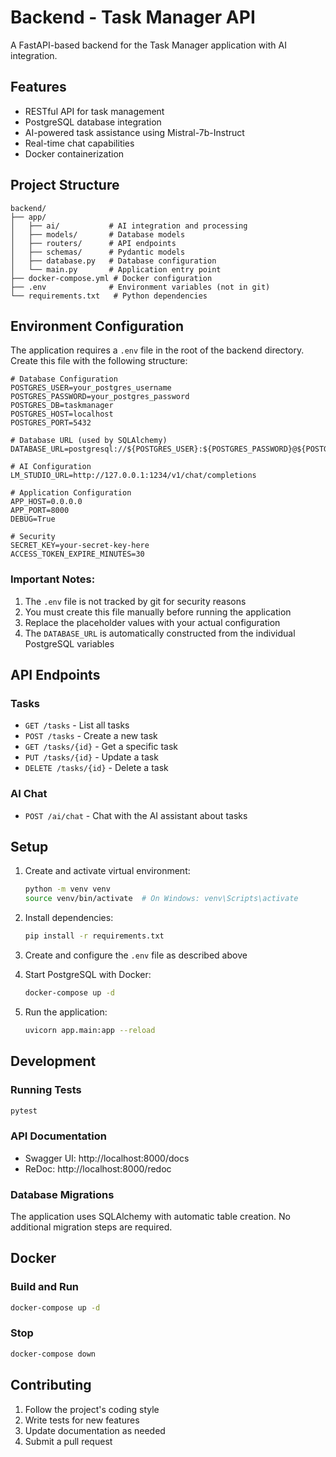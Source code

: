 # Backend - Task Manager API

A FastAPI-based backend for the Task Manager application with AI integration.

## Features

- RESTful API for task management
- PostgreSQL database integration
- AI-powered task assistance using Mistral-7b-Instruct
- Real-time chat capabilities
- Docker containerization

## Project Structure

```
backend/
├── app/
│   ├── ai/           # AI integration and processing
│   ├── models/       # Database models
│   ├── routers/      # API endpoints
│   ├── schemas/      # Pydantic models
│   ├── database.py   # Database configuration
│   └── main.py       # Application entry point
├── docker-compose.yml # Docker configuration
├── .env              # Environment variables (not in git)
└── requirements.txt   # Python dependencies
```

## Environment Configuration

The application requires a `.env` file in the root of the backend directory. Create this file with the following structure:

```env
# Database Configuration
POSTGRES_USER=your_postgres_username
POSTGRES_PASSWORD=your_postgres_password
POSTGRES_DB=taskmanager
POSTGRES_HOST=localhost
POSTGRES_PORT=5432

# Database URL (used by SQLAlchemy)
DATABASE_URL=postgresql://${POSTGRES_USER}:${POSTGRES_PASSWORD}@${POSTGRES_HOST}:${POSTGRES_PORT}/${POSTGRES_DB}

# AI Configuration
LM_STUDIO_URL=http://127.0.0.1:1234/v1/chat/completions

# Application Configuration
APP_HOST=0.0.0.0
APP_PORT=8000
DEBUG=True

# Security
SECRET_KEY=your-secret-key-here
ACCESS_TOKEN_EXPIRE_MINUTES=30
```

### Important Notes:
1. The `.env` file is not tracked by git for security reasons
2. You must create this file manually before running the application
3. Replace the placeholder values with your actual configuration
4. The `DATABASE_URL` is automatically constructed from the individual PostgreSQL variables

## API Endpoints

### Tasks
- `GET /tasks` - List all tasks
- `POST /tasks` - Create a new task
- `GET /tasks/{id}` - Get a specific task
- `PUT /tasks/{id}` - Update a task
- `DELETE /tasks/{id}` - Delete a task

### AI Chat
- `POST /ai/chat` - Chat with the AI assistant about tasks

## Setup

1. Create and activate virtual environment:
   ```bash
   python -m venv venv
   source venv/bin/activate  # On Windows: venv\Scripts\activate
   ```

2. Install dependencies:
   ```bash
   pip install -r requirements.txt
   ```

3. Create and configure the `.env` file as described above

4. Start PostgreSQL with Docker:
   ```bash
   docker-compose up -d
   ```

5. Run the application:
   ```bash
   uvicorn app.main:app --reload
   ```

## Development

### Running Tests
```bash
pytest
```

### API Documentation
- Swagger UI: http://localhost:8000/docs
- ReDoc: http://localhost:8000/redoc

### Database Migrations
The application uses SQLAlchemy with automatic table creation. No additional migration steps are required.

## Docker

### Build and Run
```bash
docker-compose up -d
```

### Stop
```bash
docker-compose down
```

## Contributing

1. Follow the project's coding style
2. Write tests for new features
3. Update documentation as needed
4. Submit a pull request 